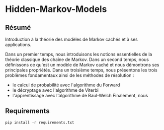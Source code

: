 # Hidden-Markov-Models

## Résumé

Introduction à la théorie des modèles de Markov cachés et à ses applications.  

Dans un premier temps, nous introduisons les notions essentielles de la théorie classique des chaîne de Markov. Dans un second temps, nous définissons ce qu'est un modèle de Markov caché et nous démontrons ses principales propriétés. Dans un troisième temps, nous présentons les trois problèmes fondamentaux ainsi de les méthodes de résolution : 
* le calcul de probabilité avec l'algorithme du Forward
* le décryptage avec l'algorithme de Viterbi
* l'apprentissage avec l'algorithme de Baul-Welch
Finalement, nous 

## Requirements

```
pip install -r requirements.txt
```
